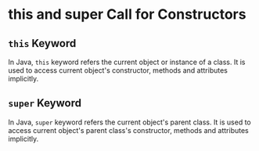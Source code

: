 # this and super Call for Constructors


## `this` Keyword
In Java, `this` keyword refers the current object or instance of a class. It is used
to access current object's constructor, methods and attributes implicitly.

## `super` Keyword
In Java, `super` keyword refers the current object's parent class. It is used to
access current object's parent class's constructor, methods and attributes implicitly.

